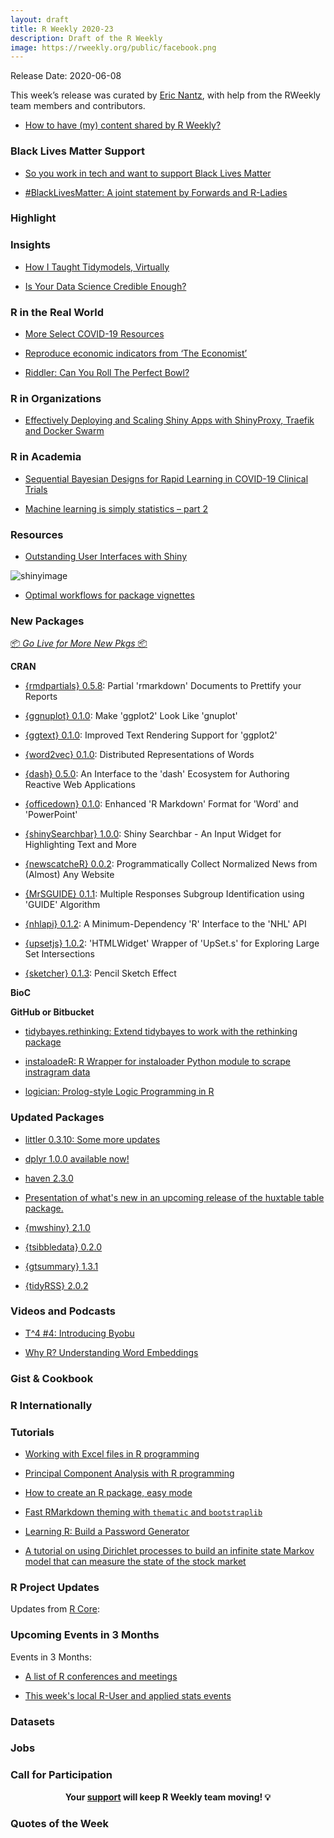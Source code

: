 ```yaml
---
layout: draft
title: R Weekly 2020-23
description: Draft of the R Weekly
image: https://rweekly.org/public/facebook.png
---
```


Release Date: 2020-06-08

This week’s release was curated by [Eric Nantz](https://twitter.com/theRcast), with help from the RWeekly team members and contributors.

+ [How to have (my) content shared by R Weekly?](https://github.com/rweekly/rweekly.org#how-to-have-my-content-shared-by-r-weekly)

### Black Lives Matter Support

+ [So you work in tech and want to support Black Lives Matter](https://dev.to/rctatman/so-you-work-in-tech-and-want-to-support-black-lives-matter-410m)

+ [#BlackLivesMatter: A joint statement by Forwards and R-Ladies](https://blog.rladies.org/post/blm/)

###  Highlight



### Insights

+ [How I Taught Tidymodels, Virtually](https://alison.rbind.io/post/2020-06-02-tidymodels-virtually/)

+ [Is Your Data Science Credible Enough?](https://blog.rstudio.com/2020/06/02/is-your-data-science-credible-enough/)

### R in the Real World

+ [More Select COVID-19 Resources](https://rviews.rstudio.com/2020/06/03/more-select-covid-19-resources/)

+ [Reproduce economic indicators from ‘The Economist’](https://macro.cepremap.fr/article/2020-06/economic-indicators/)

+ [Riddler: Can You Roll The Perfect Bowl?](https://joshuacook.netlify.app/post/riddler-perfect-bowl/)

###  R in Organizations

+ [Effectively Deploying and Scaling Shiny Apps with ShinyProxy, Traefik and Docker Swarm](https://www.databentobox.com/2020/05/31/shinyproxy-with-docker-swarm/)

###  R in Academia

+ [Sequential Bayesian Designs for Rapid Learning in COVID-19 Clinical Trials](https://fharrell.com/talk/seqbayes/)

+ [Machine learning is simply statistics – part 2](https://eranraviv.com/machine-learning-simply-statistics-part-2/)

###  Resources

+ [Outstanding User Interfaces with Shiny](https://divadnojnarg.github.io/outstanding-shiny-ui)

![shinyimage](https://raw.githubusercontent.com/rweekly/image/master/2020-06-08/bs4Dash-fresh.png)

+ [Optimal workflows for package vignettes](https://blog.r-hub.io/2020/06/03/vignettes/)

###  New Packages

<p class="added-hostname"><a href="https://rweekly.org/live" target="_blank" class="externalLink">📦 <i>Go Live for More New Pkgs</i> 📦</a></p>

**CRAN**

+ [{rmdpartials} 0.5.8](https://cran.r-project.org/package=rmdpartials): Partial 'rmarkdown' Documents to Prettify your Reports

+ [{ggnuplot} 0.1.0](https://cran.r-project.org/package=ggnuplot): Make 'ggplot2' Look Like 'gnuplot'

+ [{ggtext} 0.1.0](https://cran.r-project.org/package=ggtext): Improved Text Rendering Support for 'ggplot2'

+ [{word2vec} 0.1.0](https://cran.r-project.org/package=word2vec): Distributed Representations of Words

+ [{dash} 0.5.0](https://cran.r-project.org/package=dash): An Interface to the 'dash' Ecosystem for Authoring Reactive Web Applications

+ [{officedown} 0.1.0](https://cran.r-project.org/package=officedown): Enhanced 'R Markdown' Format for 'Word' and 'PowerPoint'

+ [{shinySearchbar} 1.0.0](https://cran.r-project.org/package=shinySearchbar): Shiny Searchbar - An Input Widget for Highlighting Text and More

+ [{newscatcheR} 0.0.2](https://cran.r-project.org/package=newscatcheR): Programmatically Collect Normalized News from (Almost) Any
Website

+ [{MrSGUIDE} 0.1.1](https://cran.r-project.org/package=MrSGUIDE): Multiple Responses Subgroup Identification using 'GUIDE'
Algorithm

+ [{nhlapi} 0.1.2](https://cran.r-project.org/package=nhlapi): A Minimum-Dependency 'R' Interface to the 'NHL' API

+ [{upsetjs} 1.0.2](https://cran.r-project.org/package=upsetjs): 'HTMLWidget' Wrapper of 'UpSet.s' for Exploring Large Set
Intersections

+ [{sketcher} 0.1.3](https://cran.r-project.org/package=sketcher): Pencil Sketch Effect

**BioC**



**GitHub or Bitbucket**

+ [tidybayes.rethinking: Extend tidybayes to work with the rethinking package](https://mjskay.github.io/tidybayes.rethinking/index.html)

+ [instaloadeR: R Wrapper for instaloader Python module to scrape instragram data](https://github.com/favstats/instaloadeR)

+ [logician: Prolog-style Logic Programming in R](https://github.com/dirkschumacher/logician)

### Updated Packages

+ [littler 0.3.10: Some more updates](http://dirk.eddelbuettel.com/blog/2020/06/03#littler-0.3.10)

+ [dplyr 1.0.0 available now!](https://www.tidyverse.org/blog/2020/06/dplyr-1-0-0/)

+ [haven 2.3.0](https://www.tidyverse.org/blog/2020/06/haven-2-3-0/)

+ [Presentation of what's new in an upcoming release of the huxtable table package.](https://hughjonesd.github.io/whats-new-in-huxtable-5.0.0.html)

+ [{mwshiny} 2.1.0](https://cran.r-project.org/package=mwshiny)

+ [{tsibbledata} 0.2.0](https://cran.r-project.org/package=tsibbledata)

+ [{gtsummary} 1.3.1](https://cran.r-project.org/package=gtsummary)

+ [{tidyRSS} 2.0.2](https://cran.r-project.org/package=tidyRSS)

###  Videos and Podcasts

+ [T^4 #4: Introducing Byobu](http://dirk.eddelbuettel.com/blog/2020/05/31#004_byobu_intro)

+ [Why R? Understanding Word Embeddings](https://www.youtube.com/watch?v=ke03DGvT8uU&feature=youtu.be)

### Gist & Cookbook



### R Internationally



###  Tutorials

+ [Working with Excel files in R programming](https://www.geeksforgeeks.org/working-with-excel-files-in-r-programming/)

+ [Principal Component Analysis with R programming](https://www.geeksforgeeks.org/principal-component-analysis-with-r-programming/)

+ [How to create an R package, easy mode](https://www.amitkohli.com/2020/01/07/2020-01-07-how-to-create-an-r-package-my-way/)

+ [Fast RMarkdown theming with `thematic` and `bootstraplib`](https://www.tillac-data.com/2020-fast-rmd-theming-with-thematic-and-bootstraplib/)

+ [Learning R: Build a Password Generator](https://blog.ephorie.de/learning-r-build-a-password-generator)

+ [A tutorial on using Dirichlet processes to build an infinite state Markov model that can measure the state of the stock market](http://dm13450.github.io/2020/06/03/State-of-the-Market.html)

<!--<div class="post-more-begin></div><div class="post-more-end"></div>-->

###  R Project Updates

Updates from [R Core](http://developer.r-project.org/blosxom.cgi/R-devel/NEWS):


###  Upcoming Events in 3 Months

Events in 3 Months:


+ [A list of R conferences and meetings](https://jumpingrivers.github.io/meetingsR/events.html)

+ [This week's local R-User and applied stats events](https://community.rstudio.com/c/irl)


### Datasets

### Jobs




###  Call for Participation


<p class="hide-support added-hostname support-rweekly" style="text-align: center;font-weight: bold;">Your <a class="non-visited externalLink" href="https://www.patreon.com/rweekly" onclick="pas(this)">support</a> will keep R Weekly team moving! 💡</p>

###  Quotes of the Week
